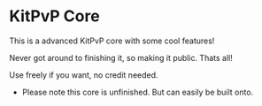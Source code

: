 # KitPvP Core

This is a advanced KitPvP core with some cool features!

Never got around to finishing it, so making it public. Thats all!

Use freely if you want, no credit needed.

 - Please note this core is unfinished. But can easily be built onto.
